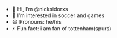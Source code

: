 - 👋 Hi, I’m @nicksidorxs
- 👀 I’m interested in soccer and games
- 😄 Pronouns: he/his
- ⚡ Fun fact: i am fan of tottenham(spurs)

<!---
nicksidorxs/nicksidorxs is a ✨ special ✨ repository because its `README.md` (this file) appears on your GitHub profile.
You can click the Preview link to take a look at your changes.
--->

